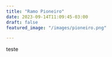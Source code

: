```yaml
---
title: "Ramo Pioneiro"
date: 2023-09-14T11:09:45-03:00
draft: false
featured_image: "/images/pioneiro.png"

---
```

teste 

